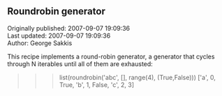 ## Roundrobin generator  
Originally published: 2007-09-07 19:09:36  
Last updated: 2007-09-07 19:09:36  
Author: George Sakkis  
  
This recipe implements a round-robin generator, a generator that cycles through N iterables until all of them are exhausted:

>>> list(roundrobin('abc', [], range(4),  (True,False)))
['a', 0, True, 'b', 1, False, 'c', 2, 3]